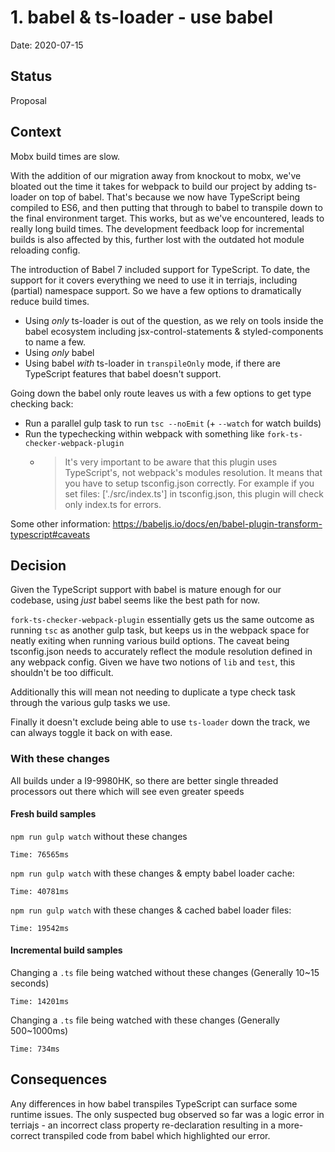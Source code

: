 # 1. babel & ts-loader - use babel

Date: 2020-07-15

## Status

Proposal

## Context
Mobx build times are slow.

With the addition of our migration away from knockout to mobx, we've bloated out
the time it takes for webpack to build our project by adding ts-loader on top of
babel. That's because we now have TypeScript being compiled to ES6, and then
putting that through to babel to transpile down to the final environment target.
This works, but as we've encountered, leads to really long build times. The
development feedback loop for incremental builds is also affected by this,
further lost with the outdated hot module reloading config.

The introduction of Babel 7 included support for TypeScript. To date, the
support for it covers everything we need to use it in terriajs, including
(partial) namespace support. So we have a few options to dramatically reduce
build times.

- Using _only_ ts-loader is out of the question, as we rely on tools inside the
  babel ecosystem including jsx-control-statements & styled-components to name a
  few.
- Using _only_ babel
- Using babel _with_ ts-loader in `transpileOnly` mode, if there are TypeScript
  features that babel doesn't support.

Going down the babel only route leaves us with a few options to get type
checking back:

- Run a parallel gulp task to run `tsc --noEmit` (+ `--watch` for watch builds)
- Run the typechecking within webpack with something like
  `fork-ts-checker-webpack-plugin`
  - > It's very important to be aware that this plugin uses TypeScript's, not
    > webpack's modules resolution. It means that you have to setup
    > tsconfig.json correctly. For example if you set files: ['./src/index.ts']
    > in tsconfig.json, this plugin will check only index.ts for errors.

Some other information:
https://babeljs.io/docs/en/babel-plugin-transform-typescript#caveats

## Decision
Given the TypeScript support with babel is mature enough for our codebase, using
_just_ babel seems like the best path for now.

`fork-ts-checker-webpack-plugin` essentially gets us the same outcome as running
`tsc` as another gulp task, but keeps us in the webpack space for neatly exiting
when running various build options. The caveat being tsconfig.json needs to
accurately reflect the module resolution defined in any webpack config. Given we
have two notions of `lib` and `test`, this shouldn't be too difficult.

Additionally this will mean not needing to duplicate a type check task through
the various gulp tasks we use.

Finally it doesn't exclude being able to use `ts-loader` down the track, we can
always toggle it back on with ease.

### With these changes

All builds under a I9-9980HK, so there are better single threaded processors out there which will see even greater speeds

#### Fresh build samples

`npm run gulp watch` without these changes
```
Time: 76565ms
```

`npm run gulp watch` with these changes & empty babel loader cache:
```
Time: 40781ms
```

`npm run gulp watch` with these changes & cached babel loader files:
```
Time: 19542ms
```

#### Incremental build samples

Changing a `.ts` file being watched without these changes (Generally 10~15 seconds)
```
Time: 14201ms
```

Changing a `.ts` file being watched with these changes (Generally 500~1000ms)
```
Time: 734ms
```

## Consequences
Any differences in how babel transpiles TypeScript can surface some runtime
issues. The only suspected bug observed so far was a logic error in terriajs -
an incorrect class property re-declaration resulting in a more-correct
transpiled code from babel which highlighted our error.
